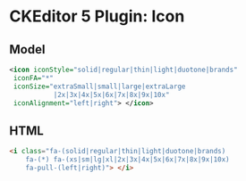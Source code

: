 # CKEditor 5 Plugin: Icon

## Model
```xml
<icon iconStyle="solid|regular|thin|light|duotone|brands"
 iconFA="*" 
 iconSize="extraSmall|small|large|extraLarge
           |2x|3x|4x|5x|6x|7x|8x|9x|10x"
 iconAlignment="left|right"> </icon>
```

## HTML
```html
<i class="fa-(solid|regular|thin|light|duotone|brands)
    fa-(*) fa-(xs|sm|lg|xl|2x|3x|4x|5x|6x|7x|8x|9x|10x) 
    fa-pull-(left|right)"> </i>
```
